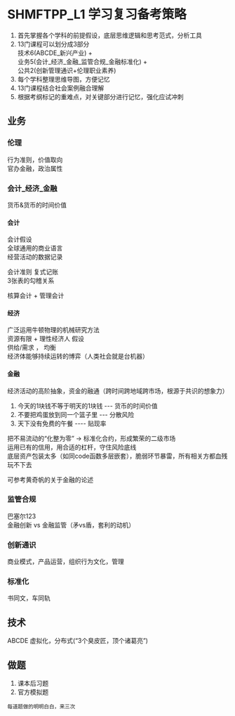 # SHMFTPP_L1 学习复习备考策略
1. 首先掌握各个学科的前提假设，底层思维逻辑和思考范式，分析工具
2. 13门课程可以划分成3部分    
   技术6(ABCDE_新兴产业) +    
   业务5(会计_经济_金融_监管合规_金融标准化) +   
   公共2(创新管理通识+伦理职业素养)       
3. 每个学科整理思维导图，方便记忆
4. 13门课程结合社会案例融合理解
3. 根据考纲标记的重难点，对关键部分进行记忆，强化应试冲刺


## 业务
### 伦理
行为准则，价值取向      
官办金融，政治属性
### 会计_经济_金融
货币&货币的时间价值
#### 会计
会计假设   
全球通用的商业语言    
经营活动的数据记录  


会计准则
复式记账   
3张表的勾稽关系   

核算会计 + 管理会计

#### 经济
广泛运用牛顿物理的机械研究方法     
资源有限 + 理性经济人 假设    
供给/需求 ， 均衡    
经济体能够持续运转的博弈（人类社会就是台机器）



#### 金融
经济活动的高阶抽象，资金的融通（跨时间跨地域跨市场，根源于共识的想象力）
1. 今天的1块钱不等于明天的1块钱 --- 货币的时间价值    
2. 不要把鸡蛋放到同一个篮子里  --- 分散风险   
3. 天下没有免费的午餐 ---- 贴现率

把不易流动的“化整为零” -> 标准化合约，形成繁荣的二级市场    
运用已有的信用，用合适的杠杆，守住风险底线    
底层资产包装太多（如同code函数多层嵌套），脆弱环节暴雷，所有相关方都血残玩不下去    

可参考黄奇帆的关于金融的论述

### 监管合规
巴塞尔123    
金融创新 vs 金融监管（矛vs盾，套利的动机）

### 创新通识
商业模式，产品运营，组织行为文化，管理   

### 标准化
书同文，车同轨    




## 技术
ABCDE
虚拟化，分布式(“3个臭皮匠，顶个诸葛亮”)



## 做题
1. 课本后习题   
2. 官方模拟题
```
每道题做的明明白白，来三次
```
